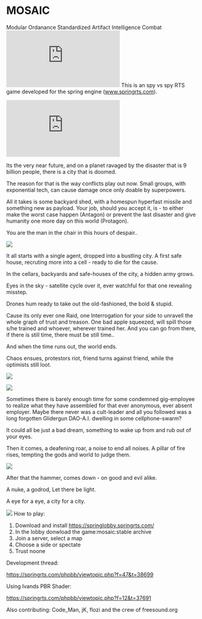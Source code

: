# MOSAIC

Modular Ordanance Standardized Artifact Intelligence Combat
![alt text](https://springrts.com/phpbb/download/file.php?mode=view&id=11526)
This is an spy vs spy RTS game developed for the spring engine (www.springrts.com). 

![alt text](https://springrts.com/phpbb/download/file.php?mode=view&id=11053/Example_Screen.png)


Its the very near future, and on a planet ravaged by the disaster that is 9 billion people,
there is a city that is doomed.

The reason for that is the way conflicts play out now. Small groups, with exponential tech,
can cause damage once only doable by superpowers.

All it takes is some backyard shed, with a homespun hyperfast missile and something new as payload.
Your job, should you accept it, is - to either make the worst case happen (Antagon) or prevent the last disaster and give humanity one more day on this world (Protagon).

You are the man in the chair in this hours of despair..

![](https://github.com/PicassoCT/MOSAIC/blob/master/luaui/images/loadpictures/LoadScreen2.png "")

It all starts with a single agent, dropped into a bustling city.
A first safe house, recruting more into a cell - ready to die for the cause. 

In the cellars, backyards and safe-houses of the city, a hidden army grows.

Eyes in the sky - satellite cycle over it, ever watchful for that one revealing misstep.

Drones hum ready to take out the old-fashioned, the bold & stupid.

Cause its only ever one Raid, one Interrogation for your side to unravell the whole graph of trust and treason.
One bad apple squeezed, will spill those s/he trained and whoever, wherever trained her. 
And you can go from there, if there is still time, there must be still time..

And when the time runs out, the world ends.

Chaos ensues, protestors riot, friend turns against friend, while the optimists still loot.

![](https://github.com/PicassoCT/MOSAIC/blob/master/luaui/images/loadpictures/LoadScreen15.png "")

![](https://github.com/PicassoCT/MOSAIC/blob/master/luaui/images/loadpictures/LoadScreen8.png "")

Sometimes there is barely enough time for some condemned gig-employee to realize what they have assembled for that ever anonymous, ever absent employer.
Maybe there never was a cult-leader and all you followed was a long forgotten Glidergun DAO-A.I. dwelling in some cellphone-swarm?

It could all be just a bad dream, something to wake up from and rub out of your eyes.

Then it comes, a deafening roar,  a noise to end all noises. 
A pillar of fire rises, tempting the gods and world to judge them.

![](https://github.com/PicassoCT/MOSAIC/blob/master/luaui/images/loadpictures/LoadScreen14.png "")

After that the hammer, comes down - on good and evil alike. 

A nuke, a godrod, Let there be light.

A eye for a eye, a city for a city.


![](https://github.com/PicassoCT/MOSAIC/blob/master/luaui/images/loadpictures/LoadScreen11.png "")
How to play:
1) Download and install https://springlobby.springrts.com/
2) In the lobby donwload the game:mosaic:stable archive
3) Join a server, select a map
4) Choose a side or spectate
5) Trust noone

Development thread:

https://springrts.com/phpbb/viewtopic.php?f=47&t=38699

Using Ivands PBR Shader:

 https://springrts.com/phpbb/viewtopic.php?f=12&t=37691
 
 Also contributing: Code_Man, jK, flozi and the crew of freesound.org

